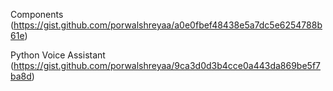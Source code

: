 Components
(https://gist.github.com/porwalshreyaa/a0e0fbef48438e5a7dc5e6254788b61e)

Python Voice Assistant
(https://gist.github.com/porwalshreyaa/9ca3d0d3b4cce0a443da869be5f7ba8d)